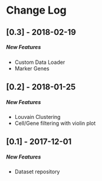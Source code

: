 Change Log
==========

[0.3] - 2018-02-19
------------------
##### New Features
 * Custom Data Loader
 * Marker Genes


[0.2] - 2018-01-25
--------------------
##### New Features
 * Louvain Clustering
 * Cell/Gene filtering with violin plot


[0.1] - 2017-12-01
--------------------
##### New Features
 * Dataset repository

